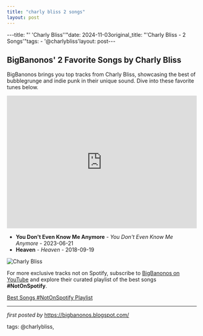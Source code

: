 ```yaml
---
title: "charly bliss 2 songs"
layout: post
---
```

---title: "' 'Charly Bliss''"date: 2024-11-03original_title: "'Charly Bliss - 2 Songs'"tags:  - '@charlybliss'layout: post---<h2>BigBanonos' 2 Favorite Songs by Charly Bliss</h2> <!--Search Description--><p>BigBanonos brings you top tracks from Charly Bliss, showcasing the best of bubblegrunge and indie punk in their unique sound. Dive into these favorite tunes below.</p> <!--Spotify Playlist Embed--><iframe allow="autoplay; clipboard-write; encrypted-media; fullscreen; picture-in-picture" allowfullscreen="" frameborder="0" height="352" loading="lazy" src="https://open.spotify.com/embed/playlist/6dsK4jlzP6dO9F5msak2xr?utm_source=generator" width="100%"></iframe> <!--Song Listings--><ul> <li><strong>You Don't Even Know Me Anymore</strong> - <em>You Don't Even Know Me Anymore</em> - 2023-06-21</li> <li><strong>Heaven</strong> - <em>Heaven</em> - 2018-09-19</li></ul> <!--Image--><img alt="Charly Bliss" src="https://static.stereogum.com/uploads/2019/05/charly-bliss-1557436962-scaled.jpeg" /><!--Subscribe and Playlist Links--><div>    <p>For more exclusive tracks not on Spotify, subscribe to <a href="https://www.youtube.com/@BigBanonos" target="_blank">BigBanonos on YouTube</a> and explore their curated playlist of the best songs <strong>#NotOnSpotify</strong>.</p>    <p><a href="https://www.youtube.com/playlist?list=PLtuNtuTatqI0kFahUCbtbfenC_ET5O_tr" target="_blank">Best Songs #NotOnSpotify Playlist<br /></a></p></div><hr /><p><em>first posted by</em> <a href="https://bigbanonos.blogspot.com/" rel="noopener" target="_new">https://bigbanonos.blogspot.com/</a></p><p>tags: @charlybliss,</p>